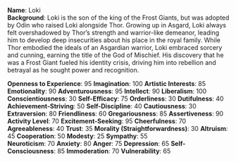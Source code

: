 **Name**: Loki  
**Background**: Loki is the son of the king of the Frost Giants, but was adopted by Odin who raised Loki alongside Thor. Growing up in Asgard, Loki always felt overshadowed by Thor’s strength and warrior-like demeanor, leading him to develop deep insecurities about his place in the royal family. While Thor embodied the ideals of an Asgardian warrior, Loki embraced sorcery and cunning, earning the title of the God of Mischief. His discovery that he was a Frost Giant fueled his identity crisis, driving him into rebellion and betrayal as he sought power and recognition. 

**Openness to Experience**: 95 **Imagination**: 100 **Artistic Interests**: 85 **Emotionality**: 90 **Adventurousness**: 95 **Intellect**: 90 **Liberalism**: 100  
**Conscientiousness**: 30 **Self-Efficacy**: 75 **Orderliness**: 30 **Dutifulness**: 40 **Achievement-Striving**: 50 **Self-Discipline**: 40 **Cautiousness**: 30  
**Extraversion**: 80 **Friendliness**: 60 **Gregariousness**: 85 **Assertiveness**: 90 **Activity Level**: 70 **Excitement-Seeking**: 95 **Cheerfulness**: 70  
**Agreeableness**: 40 **Trust**: 35 **Morality (Straightforwardness)**: 30 **Altruism**: 45 **Cooperation**: 50 **Modesty**: 25 **Sympathy**: 55  
**Neuroticism**: 70 **Anxiety**: 80 **Anger**: 75 **Depression**: 65 **Self-Consciousness**: 85 **Immoderation**: 70 **Vulnerability**: 65
